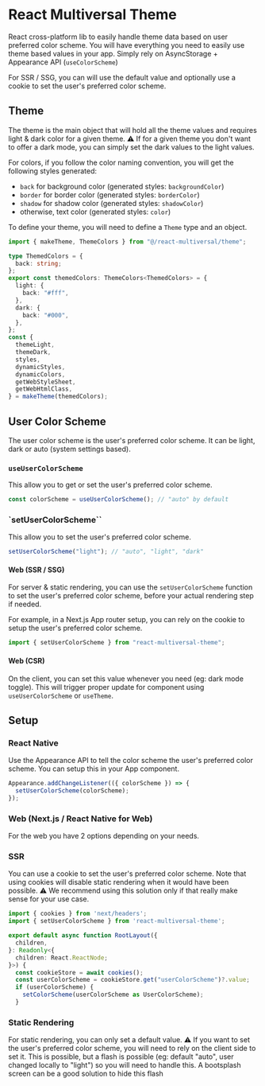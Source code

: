 # React Multiversal Theme

React cross-platform lib to easily handle theme data based on user preferred color scheme.
You will have everything you need to easily use theme based values in your app.
Simply rely on AsyncStorage + Appearance API (`useColorScheme`)

For SSR / SSG, you can will use the default value and optionally use a cookie to set the user's preferred color scheme.

## Theme

The theme is the main object that will hold all the theme values and requires light & dark color for a given theme.
⚠️ If for a given theme you don't want to offer a dark mode, you can simply set the dark values to the light values.

For colors, if you follow the color naming convention, you will get the following styles generated:

- `back` for background color (generated styles: `backgroundColor`)
- `border` for border color (generated styles: `borderColor`)
- `shadow` for shadow color (generated styles: `shadowColor`)
- otherwise, text color (generated styles: `color`)

To define your theme, you will need to define a `Theme` type and an object.

```ts
import { makeTheme, ThemeColors } from "@/react-multiversal/theme";

type ThemedColors = {
  back: string;
};
export const themedColors: ThemeColors<ThemedColors> = {
  light: {
    back: "#fff",
  },
  dark: {
    back: "#000",
  },
};
const {
  themeLight,
  themeDark,
  styles,
  dynamicStyles,
  dynamicColors,
  getWebStyleSheet,
  getWebHtmlClass,
} = makeTheme(themedColors);
```

## User Color Scheme

The user color scheme is the user's preferred color scheme. It can be light, dark or auto (system settings based).

### `useUserColorScheme`

This allow you to get or set the user's preferred color scheme.

```ts
const colorScheme = useUserColorScheme(); // "auto" by default
```

### `setUserColorScheme``

This allow you to set the user's preferred color scheme.

```ts
setUserColorScheme("light"); // "auto", "light", "dark"
```

#### Web (SSR / SSG)

For server & static rendering, you can use the `setUserColorScheme` function to set the user's preferred color scheme, before your actual rendering step if needed.

For example, in a Next.js App router setup, you can rely on the cookie to setup the user's preferred color scheme.

```ts
import { setUserColorScheme } from "react-multiversal-theme";
```

#### Web (CSR)

On the client, you can set this value whenever you need (eg: dark mode toggle).
This will trigger proper update for component using `useUserColorScheme` or `useTheme`.

## Setup

### React Native

Use the Appearance API to tell the color scheme the user's preferred color scheme.
You can setup this in your App component.

```ts
Appearance.addChangeListener(({ colorScheme }) => {
  setUserColorScheme(colorScheme);
});
```

### Web (Next.js / React Native for Web)

For the web you have 2 options depending on your needs.

### SSR

You can use a cookie to set the user's preferred color scheme.
Note that using cookies will disable static rendering when it would have been possible.
⚠️ We recommend using this solution only if that really make sense for your use case.

```ts
import { cookies } from 'next/headers';
import { setUserColorScheme } from 'react-multiversal-theme';

export default async function RootLayout({
  children,
}: Readonly<{
  children: React.ReactNode;
}>) {
  const cookieStore = await cookies();
  const userColorScheme = cookieStore.get("userColorScheme")?.value;
  if (userColorScheme) {
    setColorScheme(userColorScheme as UserColorScheme);
  }
```

### Static Rendering

For static rendering, you can only set a default value.
⚠️ If you want to set the user's preferred color scheme, you will need to rely on the client side to set it.
This is possible, but a flash is possible (eg: default "auto", user changed locally to "light") so you will need to handle this.
A bootsplash screen can be a good solution to hide this flash
